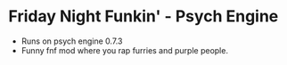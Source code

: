 # Friday Night Funkin' - Psych Engine

- Runs on psych engine 0.7.3
- Funny fnf mod where you rap furries and purple people.
